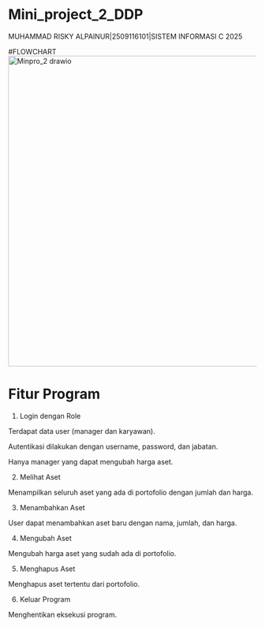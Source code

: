 # Mini_project_2_DDP
MUHAMMAD RISKY ALPAINUR|2509116101|SISTEM INFORMASI C 2025

#FLOWCHART
<img width="1982" height="630" alt="Minpro_2 drawio" src="https://github.com/user-attachments/assets/38c7976c-eb0b-4001-ae82-a6362d579a5e" />

 # Fitur Program

1. Login dengan Role

Terdapat data user (manager dan karyawan).

Autentikasi dilakukan dengan username, password, dan jabatan.

Hanya manager yang dapat mengubah harga aset.

2. Melihat Aset

Menampilkan seluruh aset yang ada di portofolio dengan jumlah dan harga.

3. Menambahkan Aset

User dapat menambahkan aset baru dengan nama, jumlah, dan harga.

4. Mengubah Aset

Mengubah harga aset yang sudah ada di portofolio.

5. Menghapus Aset

Menghapus aset tertentu dari portofolio.

6. Keluar Program

Menghentikan eksekusi program.
